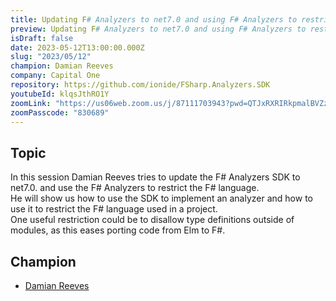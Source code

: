 ```yaml
---
title: Updating F# Analyzers to net7.0 and using F# Analyzers to restrict the F# language
preview: Updating F# Analyzers to net7.0 and using F# Analyzers to restrict the F# language
isDraft: false
date: 2023-05-12T13:00:00.000Z
slug: "2023/05/12"
champion: Damian Reeves
company: Capital One
repository: https://github.com/ionide/FSharp.Analyzers.SDK
youtubeId: klqsJthRO1Y
zoomLink: "https://us06web.zoom.us/j/87111703943?pwd=QTJxRXRIRkpmalBVZzArb3hjY002Zz09"
zoomPasscode: "830689"
---
```


## Topic

In this session Damian Reeves tries to update the F# Analyzers SDK to net7.0. and use the F# Analyzers to restrict the F# language.  
He will show us how to use the SDK to implement an analyzer and how to use it to restrict the F# language used in a project.  
One useful restriction could be to disallow type definitions outside of modules, as this eases porting code from Elm to F#.

## Champion

- [Damian Reeves](https://github.com/DamianReeves)
